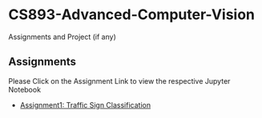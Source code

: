 # CS893-Advanced-Computer-Vision
Assignments and Project (if any)

## Assignments

Please Click on the Assignment Link to view the respective Jupyter Notebook
- [Assignment1: Traffic Sign Classification](https://nbviewer.org/github/UsamaShami11/CS893-Advanced-Computer-Vision/blob/main/Assignment_1_%5B_Adv_CV_%28CS_893%29_%5D.ipynb)
